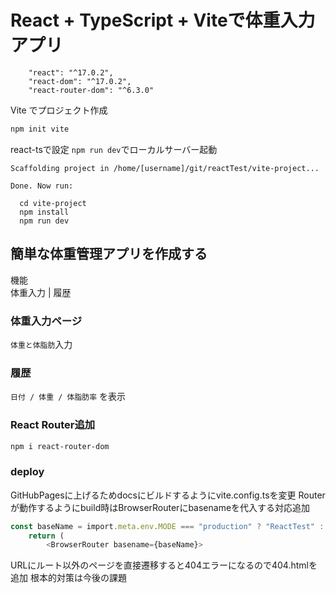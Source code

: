 # React + TypeScript + Viteで体重入力アプリ

~~~
    "react": "^17.0.2",
    "react-dom": "^17.0.2",
    "react-router-dom": "^6.3.0"
~~~

Vite でプロジェクト作成
~~~ bash
npm init vite
~~~

react-tsで設定
`npm run dev`でローカルサーバー起動
~~~
Scaffolding project in /home/[username]/git/reactTest/vite-project...

Done. Now run:

  cd vite-project
  npm install
  npm run dev
~~~


## 簡単な体重管理アプリを作成する
機能  
体重入力 | 履歴

### 体重入力ページ
`体重と体脂肪`入力

### 履歴
`日付 / 体重 / 体脂肪率` を表示

### React Router追加
~~~ bash
npm i react-router-dom
~~~


### deploy
GitHubPagesに上げるためdocsにビルドするようにvite.config.tsを変更
Routerが動作するようにbuild時はBrowserRouterにbasenameを代入する対応追加
~~~ typescript
const baseName = import.meta.env.MODE === "production" ? "ReactTest" : "";
    return (
        <BrowserRouter basename={baseName}>
~~~
URLにルート以外のページを直接遷移すると404エラーになるので404.htmlを追加
根本的対策は今後の課題

##



